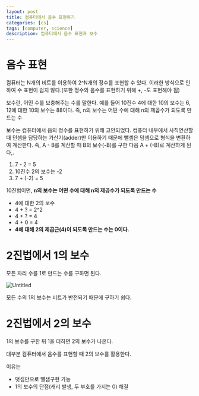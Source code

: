 ```yaml
---
layout: post
title: 컴퓨터에서 음수 표현하기
categories: [cs]
tags: [computer, science]
description: 컴퓨터에서 음수 표현과 보수
---
```


# 음수 표현

컴퓨터는 N개의 비트를 이용하여 2^N개의 정수를 표현할 수 있다. 이러한 방식으로 인하여 수 표현이 쉽지 않다.(또한 정수와 음수를 표현하기 위해 +, -도 표현해야 됨)

보수란, 어떤 수를 보충해주는 수를 말한다. 예를 들어 10진수 4에 대한 10의 보수는 6, 12에 대한 10의 보수는 88이다. 즉, n의 보수는 어떤 수에 대해 n의 제곱수가 되도록 만드는 수

보수는 컴퓨터에서 음의 정수를 표현하기 위해 고안되었다. 컴퓨터 내부에서 사칙연산할 때 던셈을 담당하는 가산기(adder)만 이용하기 때문에 뺄셈은 덤셈으로 형식을 변환하여 계산한다. 즉, A - B를 계산할 때 B의 보수(-B)를 구한 다음 A + (-B)로 계산하게 된다,.

1. 7 - 2 = 5
2. 10진수 2의 보수는 -2
3. 7 + (-2) = 5

10진법이면, **n의 보수는 어떤 수에 대해 n의 제곱수가 되도록 만드는 수**

- 4에 대한 2의 보수
- 4 + ? = 2^2
- 4 + ? = 4
- 4 + 0 = 4
- **4에 대해 2의 제곱근(4)이 되도록 만드는 수는 0이다.**

# 2진법에서 1의 보수

모든 자리 수를 1로 만드는 수를 구하면 된다.

![Untitled](https://boy672820.github.io/assets/images/2022-09-05-computing-integer/Untitled.png)

모든 수의 1의 보수는 비트가 반전되기 때문에 구하기 쉽다.

# 2진법에서 2의 보수

1의 보수를 구한 뒤 1을 더하면 2의 보수가 나온다.

대부분 컴퓨터에서 음수를 표현할 때 2의 보수를 활용한다.

이유는

- 덧셈만으로 뺄샘구현 가능
- 1의 보수의 단점(캐리 발생, 두 부호를 가지는 0) 해결